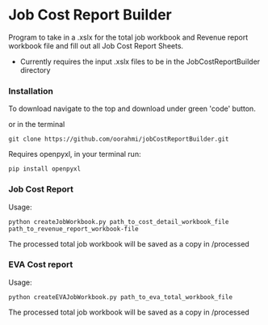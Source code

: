 # Job Cost Report Builder
Program to take in a .xslx for the total job workbook and Revenue report workbook file and fill out all Job Cost Report Sheets.

* Currently requires the input .xslx files to be in the JobCostReportBuilder directory

### Installation
To download navigate to the top and download under green 'code' button.

or in the terminal

    git clone https://github.com/oorahmi/jobCostReportBuilder.git
    
Requires openpyxl, in your terminal run:

    pip install openpyxl
    
### Job Cost Report
Usage:  

    python createJobWorkbook.py path_to_cost_detail_workbook_file   path_to_revenue_report_workbook-file

The processed total job workbook will be saved as a copy in /processed


### EVA Cost report

Usage: 

    python createEVAJobWorkbook.py path_to_eva_total_workbook_file  
    
The processed total job workbook will be saved as a copy in /processed
